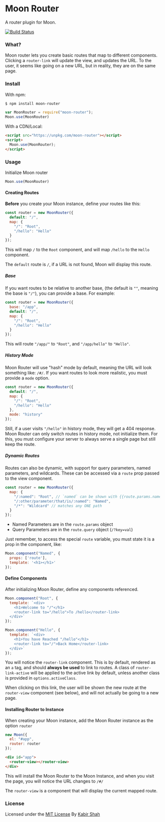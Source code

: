 # Moon Router

A router plugin for Moon.

[![Build Status](https://travis-ci.org/kbrsh/moon-router.svg?branch=master)](https://travis-ci.org/kbrsh/moon-router)

### What?

Moon router lets you create basic routes that map to different components. Clicking a `router-link` will update the view, and updates the URL. To the user, it seems like going on a new URL, but in reality, they are on the same page.

### Install

With npm:

```bash
$ npm install moon-router
```

```js
var MoonRouter = require("moon-router");
Moon.use(MoonRouter)
```

With a CDN/Local:

```html
<script src="https://unpkg.com/moon-router"></script>
<script>
  Moon.use(MoonRouter);
</script>
```

### Usage

Initialize Moon router

```js
Moon.use(MoonRouter)
```

#### Creating Routes

**Before** you create your Moon instance, define your routes like this:

```js
const router = new MoonRouter({
  default: "/",
  map: {
    "/": "Root",
    "/hello": "Hello"
  }
});
```

This will map `/` to the `Root` component, and will map `/hello` to the `Hello` component.

The `default` route is `/`, if a URL is not found, Moon will display this route.

##### Base

If you want routes to be relative to another base, (the default is `""`, meaning the base is `"/"`), you can provide a base. For example:

```js
const router = new MoonRouter({
  base: "/app",
  default: "/",
  map: {
    "/": "Root",
    "/hello": "Hello"
  }
});
```

This will route  `"/app/"` to `"Root"`, and `"/app/hello"` to `"Hello"`.

##### History Mode

Moon Router will use "hash" mode by default, meaning the URL will look something like: `/#/`. If you want routes to look more realistic, you must provide a `mode` option.

```js
const router = new MoonRouter({
  default: "/",
  map: {
    "/": "Root",
    "/hello": "Hello"
  },
  mode: "history"
});
```

Still, if a user visits `"/hello"` in history mode, they will get a 404 response. Moon Router can only switch routes in history mode, not initialize them. For this, you must configure your server to always serve a single page but still keep the route.

##### Dynamic Routes

Routes can also be dynamic, with support for query parameters, named parameters, and wildcards. These can be accessed via a `route` prop passed to the view component.

```js
const router = new MoonRouter({
  map: {
    "/:named": "Root", // `named` can be shown with {{route.params.named}}
    "/:other/parameter/that/is/:named": "Named",
    "/*": "Wildcard" // matches any ONE path
  }
});
```

* Named Parameters are in the `route.params` object
* Query Parameters are in the `route.query` object (`/?key=val`)

Just remember, to access the special `route` variable, you must state it is a prop in the component, like:

```js
Moon.component("Named", {
  props: ['route'],
  template: '<h1></h1>'
});
```

#### Define Components

After initializing Moon Router, define any components referenced.

```js
Moon.component("Root", {
  template: `<div>
    <h1>Welcome to "/"</h1>
    <router-link to="/hello">To /hello</router-link>
  </div>`
});

Moon.component("Hello", {
  template: `<div>
    <h1>You have Reached "/hello"</h1>
    <router-link to="/">Back Home</router-link>
  </div>`
});
```

You will notice the `router-link` component. This is by default, rendered as an `a` tag, and should **always be used** to link to routes. A class of `router-link-active` will be applied to the active link by default, unless another class is provided in `options.activeClass`.

When clicking on this link, the user will be shown the new route at the `router-view` component (see below), and will not actually be going to a new page.

#### Installing Router to Instance

When creating your Moon instance, add the Moon Router instance as the option `router`

```js
new Moon({
  el: "#app",
  router: router
});
```

```html
<div id="app">
  <router-view></router-view>
</div>
```

This will install the Moon Router to the Moon Instance, and when you visit the page, you will notice the URL changes to `/#/`

The `router-view` is a component that will display the current mapped route.

### License

Licensed under the [MIT License](https://kbrsh.github.io/license) By [Kabir Shah](https://kabir.ml)
